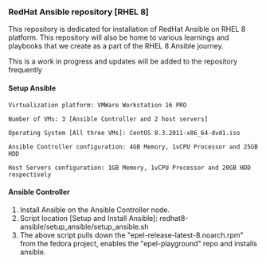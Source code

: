 ### RedHat Ansible repository [RHEL 8]

This repository is dedicated for installation of RedHat Ansible on RHEL 8 platform. This repository will also be home to various learnings and playbooks that we create as a part of the RHEL 8 Ansible journey.

This is a work in progress and updates will be added to the repository frequently
#### Setup Ansible
`Virtualization platform: VMWare Workstation 16 PRO`

`Number of VMs: 3 [Ansible Controller and 2 host servers]`

`Operating System [All three VMs]: CentOS 8.3.2011-x86_64-dvd1.iso`

`Ansible Controller configuration: 4GB Memory, 1vCPU Processor and 25GB HDD`

`Host Servers configuration: 1GB Memory, 1vCPU Processor and 20GB HDD respectively`

#### Ansible Controller

1. Install Ansible on the Ansible Controller node.
2. Script location [Setup and Install Ansible]: redhat8-ansible/setup_ansible/setup_ansible.sh
3. The above script pulls down the "epel-release-latest-8.noarch.rpm" from the fedora project, enables the "epel-playground" repo and installs ansible. 